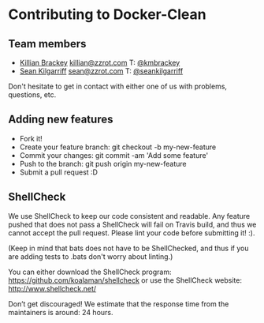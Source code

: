 # Contributing to Docker-Clean

## Team members

* [Killian Brackey](https://github.com/killianbrackey) killian@zzrot.com T: [@kmbrackey](https://twitter.com/kmbrackey)
* [Sean Kilgarriff](https://github.com/Skilgarriff) sean@zzrot.com T: [@seankilgarriff](https://twitter.com/SeanKilgarriff)

Don't hesitate to get in contact with either one of us with problems, questions, etc.


## Adding new features

* Fork it!
* Create your feature branch: git checkout -b my-new-feature
* Commit your changes: git commit -am 'Add some feature'
* Push to the branch: git push origin my-new-feature
* Submit a pull request :D

## ShellCheck

We use ShellCheck to keep our code consistent and readable. Any feature pushed that does not pass a ShellCheck will fail on Travis build, and thus we cannot accept the pull request. Please lint your code before submitting it! :).

(Keep in mind that bats does not have to be ShellChecked, and thus if you are adding tests to .bats don't worry about linting.)

You can either download the ShellCheck program: https://github.com/koalaman/shellcheck or use the ShellCheck website: http://www.shellcheck.net/


Don’t get discouraged! We estimate that the response time from the
maintainers is around: 24 hours.

